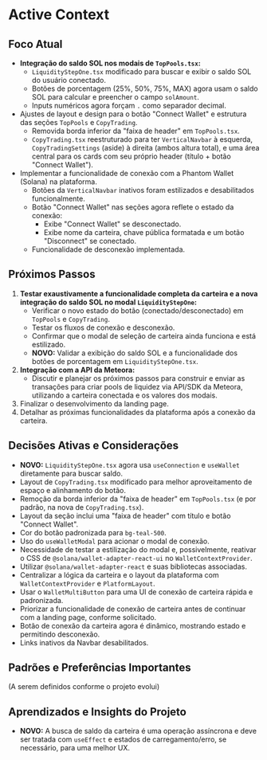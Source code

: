 # Active Context

## Foco Atual

*   **Integração do saldo SOL nos modais de `TopPools.tsx`:**
    *   `LiquidityStepOne.tsx` modificado para buscar e exibir o saldo SOL do usuário conectado.
    *   Botões de porcentagem (25%, 50%, 75%, MAX) agora usam o saldo SOL para calcular e preencher o campo `solAmount`.
    *   Inputs numéricos agora forçam `.` como separador decimal.
*   Ajustes de layout e design para o botão "Connect Wallet" e estrutura das seções `TopPools` e `CopyTrading`.
    *   Removida borda inferior da "faixa de header" em `TopPools.tsx`.
    *   `CopyTrading.tsx` reestruturado para ter `VerticalNavbar` à esquerda, `CopyTradingSettings` (aside) à direita (ambos altura total), e uma área central para os cards com seu próprio header (título + botão "Connect Wallet").
*   Implementar a funcionalidade de conexão com a Phantom Wallet (Solana) na plataforma.
    *   Botões da `VerticalNavbar` inativos foram estilizados e desabilitados funcionalmente.
    *   Botão "Connect Wallet" nas seções agora reflete o estado da conexão:
        *   Exibe "Connect Wallet" se desconectado.
        *   Exibe nome da carteira, chave pública formatada e um botão "Disconnect" se conectado.
    *   Funcionalidade de desconexão implementada.

## Próximos Passos

1.  **Testar exaustivamente a funcionalidade completa da carteira e a nova integração do saldo SOL no modal `LiquidityStepOne`:**
    *   Verificar o novo estado do botão (conectado/desconectado) em `TopPools` e `CopyTrading`.
    *   Testar os fluxos de conexão e desconexão.
    *   Confirmar que o modal de seleção de carteira ainda funciona e está estilizado.
    *   **NOVO:** Validar a exibição do saldo SOL e a funcionalidade dos botões de porcentagem em `LiquidityStepOne.tsx`.
2.  **Integração com a API da Meteora:**
    *   Discutir e planejar os próximos passos para construir e enviar as transações para criar pools de liquidez via API/SDK da Meteora, utilizando a carteira conectada e os valores dos modais.
3.  Finalizar o desenvolvimento da landing page.
4.  Detalhar as próximas funcionalidades da plataforma após a conexão da carteira.

## Decisões Ativas e Considerações

*   **NOVO:** `LiquidityStepOne.tsx` agora usa `useConnection` e `useWallet` diretamente para buscar saldo.
*   Layout de `CopyTrading.tsx` modificado para melhor aproveitamento de espaço e alinhamento do botão.
*   Remoção da borda inferior da "faixa de header" em `TopPools.tsx` (e por padrão, na nova de `CopyTrading.tsx`).
*   Layout da seção inclui uma "faixa de header" com título e botão "Connect Wallet".
*   Cor do botão padronizada para `bg-teal-500`.
*   Uso do `useWalletModal` para acionar o modal de conexão.
*   Necessidade de testar a estilização do modal e, possivelmente, reativar o CSS de `@solana/wallet-adapter-react-ui` no `WalletContextProvider`.
*   Utilizar `@solana/wallet-adapter-react` e suas bibliotecas associadas.
*   Centralizar a lógica da carteira e o layout da plataforma com `WalletContextProvider` e `PlatformLayout`.
*   Usar o `WalletMultiButton` para uma UI de conexão de carteira rápida e padronizada.
*   Priorizar a funcionalidade de conexão de carteira antes de continuar com a landing page, conforme solicitado.
*   Botão de conexão da carteira agora é dinâmico, mostrando estado e permitindo desconexão.
*   Links inativos da Navbar desabilitados.

## Padrões e Preferências Importantes

(A serem definidos conforme o projeto evolui)

## Aprendizados e Insights do Projeto

*   **NOVO:** A busca de saldo da carteira é uma operação assíncrona e deve ser tratada com `useEffect` e estados de carregamento/erro, se necessário, para uma melhor UX. 